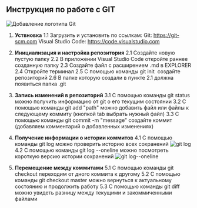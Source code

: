 ## Инструкция по работе с GIT 
![Добавление логотипа Git](logo.png)
1. **Уствновка**
    1.1 Загрузить и установить по ссылкам:
Git: https://git-scm.com
 Visual Studio Code: https://code.visualstudio.com
 
 2. **Инициализация и настройка репозитория**
 2.1 Создайте новую пустую папку
 2.2 В приложении Visual Studio Code откройте раннее созданную папку 
 2.3 Создайте файл с расширением .md в EXPLORER 
 2.4 Откройте терминал
 2.5 С помощью команды git init  создайте репозиторий 
 2.6 В папке которую создали в пункте 2.1 должна появиться папка .git 
 3. **Запись изменений в репозиторий**
 3.1 С помощью команды git status можно получить информацию от git о его текущим состоянии 
 3.2 С помощью команды git add "path" можно добавить файл или файлы к следующему коммиту (кнопкой tab выбрать нужный файл)
 3.3 С помощью команды git commit -m "message" создайте коммит (добавляем комментарий о добавленных изменениях)
4. **Получение информации о истории коммитов** 
4.1 С помощью команды git log можно проверить историю всех сохранений
![git log](gitlog.png)
4.2 С помощью команды git log --oneline можно посмотреть короткую версию истории сохранений
![git log--oneline](gitlogoneline.png)
5. **Перемещение между коммитами**
5.1 C помощью команды git checkout переходим от дного коммита к другому
5.2 С помощью команды git checkout master можно вернуться к актуальному состоянию и продолжить работу
5.3 С помощью команды git diff можно увидеть разницу между текущими и закоммиченными файлами
